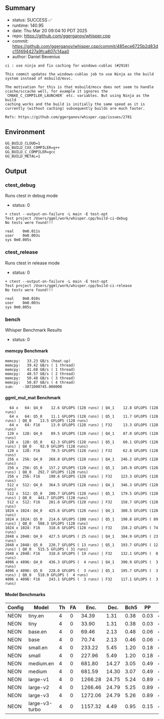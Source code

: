 ## Summary

- status:  SUCCESS ✅
- runtime: 140.95
- date:    Thu Mar 20 09:04:10 PDT 2025
- repo:    https://github.com/ggerganov/whisper.cpp
- commit:  https://github.com/ggerganov/whisper.cpp/commit/485ece6725b2d83dc15f494427a9fca807c14aa0
- author:  Daniel Bevenius
```
ci : use ninja and fix caching for windows-cublas (#2910)

This commit updates the windows-cublas job to use Ninja as the build
system instead of msbuild/msvc.

The motivation for this is that msbuild/mscv does not seem to handle
ccache/sccache well, for example it ignores the
`CMAKE_C_COMPILER_LAUNCHER` etc. variables. But using Ninja as the build
caching works and the build is initially the same speed as it is
currently (without caching) subsequently builds are much faster.

Refs: https://github.com/ggerganov/whisper.cpp/issues/2781
```

## Environment

```
GG_BUILD_CLOUD=1
GG_BUILD_CXX_COMPILER=g++
GG_BUILD_C_COMPILER=gcc
GG_BUILD_METAL=1
```

## Output

### ctest_debug

Runs ctest in debug mode
- status: 0
```
+ ctest --output-on-failure -L main -E test-opt
Test project /Users/ggml/work/whisper.cpp/build-ci-debug
No tests were found!!!

real	0m0.011s
user	0m0.003s
sys	0m0.005s
```
### ctest_release

Runs ctest in release mode
- status: 0
```
+ ctest --output-on-failure -L main -E test-opt
Test project /Users/ggml/work/whisper.cpp/build-ci-release
No tests were found!!!

real	0m0.010s
user	0m0.003s
sys	0m0.005s
```
### bench

Whisper Benchmark Results
- status: 0
#### memcpy Benchmark

```
memcpy:   33.23 GB/s (heat-up)
memcpy:   39.42 GB/s ( 1 thread)
memcpy:   41.68 GB/s ( 1 thread)
memcpy:   48.57 GB/s ( 2 thread)
memcpy:   50.48 GB/s ( 3 thread)
memcpy:   50.87 GB/s ( 4 thread)
sum:    -3072000745.000000
```

#### ggml_mul_mat Benchmark

```
  64 x   64: Q4_0    12.6 GFLOPS (128 runs) | Q4_1    12.8 GFLOPS (128 runs)
  64 x   64: Q5_0    11.1 GFLOPS (128 runs) | Q5_1    11.7 GFLOPS (128 runs) | Q8_0    13.5 GFLOPS (128 runs)
  64 x   64: F16     13.9 GFLOPS (128 runs) | F32     13.3 GFLOPS (128 runs)
 128 x  128: Q4_0    89.5 GFLOPS (128 runs) | Q4_1    87.0 GFLOPS (128 runs)
 128 x  128: Q5_0    62.3 GFLOPS (128 runs) | Q5_1    60.1 GFLOPS (128 runs) | Q8_0    92.9 GFLOPS (128 runs)
 128 x  128: F16     78.5 GFLOPS (128 runs) | F32     62.8 GFLOPS (128 runs)
 256 x  256: Q4_0   268.8 GFLOPS (128 runs) | Q4_1   246.2 GFLOPS (128 runs)
 256 x  256: Q5_0   157.2 GFLOPS (128 runs) | Q5_1   145.9 GFLOPS (128 runs) | Q8_0   292.7 GFLOPS (128 runs)
 256 x  256: F16    190.6 GFLOPS (128 runs) | F32    123.3 GFLOPS (128 runs)
 512 x  512: Q4_0   364.5 GFLOPS (128 runs) | Q4_1   346.3 GFLOPS (128 runs)
 512 x  512: Q5_0   200.7 GFLOPS (128 runs) | Q5_1   179.5 GFLOPS (128 runs) | Q8_0   441.7 GFLOPS (128 runs)
 512 x  512: F16    281.8 GFLOPS (128 runs) | F32    158.7 GFLOPS (128 runs)
1024 x 1024: Q4_0   425.6 GFLOPS (128 runs) | Q4_1   380.5 GFLOPS (128 runs)
1024 x 1024: Q5_0   214.6 GFLOPS (100 runs) | Q5_1   190.8 GFLOPS ( 89 runs) | Q8_0   508.3 GFLOPS (128 runs)
1024 x 1024: F16    318.6 GFLOPS (128 runs) | F32    158.2 GFLOPS ( 74 runs)
2048 x 2048: Q4_0   427.5 GFLOPS ( 25 runs) | Q4_1   384.9 GFLOPS ( 23 runs)
2048 x 2048: Q5_0   220.7 GFLOPS ( 13 runs) | Q5_1   193.7 GFLOPS ( 12 runs) | Q8_0   515.5 GFLOPS ( 31 runs)
2048 x 2048: F16    318.6 GFLOPS ( 19 runs) | F32    132.1 GFLOPS (  8 runs)
4096 x 4096: Q4_0   436.3 GFLOPS (  4 runs) | Q4_1   390.9 GFLOPS (  3 runs)
4096 x 4096: Q5_0   228.0 GFLOPS (  3 runs) | Q5_1   195.7 GFLOPS (  3 runs) | Q8_0   518.9 GFLOPS (  4 runs)
4096 x 4096: F16    243.1 GFLOPS (  3 runs) | F32    117.1 GFLOPS (  3 runs)
```

#### Model Benchmarks

|           Config |         Model |  Th |  FA |    Enc. |    Dec. |    Bch5 |      PP |  Commit |
|              --- |           --- | --- | --- |     --- |     --- |     --- |     --- |     --- |
|             NEON |       tiny.en |   4 |   0 |   34.39 |    1.31 |    0.38 |    0.03 | 485ece6 |
|             NEON |          tiny |   4 |   0 |   33.90 |    1.31 |    0.38 |    0.03 | 485ece6 |
|             NEON |       base.en |   4 |   0 |   69.46 |    2.13 |    0.48 |    0.06 | 485ece6 |
|             NEON |          base |   4 |   0 |   70.74 |    2.13 |    0.46 |    0.06 | 485ece6 |
|             NEON |      small.en |   4 |   0 |  233.22 |    5.45 |    1.20 |    0.18 | 485ece6 |
|             NEON |         small |   4 |   0 |  227.96 |    5.49 |    1.20 |    0.18 | 485ece6 |
|             NEON |     medium.en |   4 |   0 |  681.80 |   14.27 |    3.05 |    0.49 | 485ece6 |
|             NEON |        medium |   4 |   0 |  681.59 |   14.30 |    3.07 |    0.49 | 485ece6 |
|             NEON |      large-v1 |   4 |   0 | 1266.28 |   24.75 |    5.24 |    0.89 | 485ece6 |
|             NEON |      large-v2 |   4 |   0 | 1266.46 |   24.79 |    5.25 |    0.89 | 485ece6 |
|             NEON |      large-v3 |   4 |   0 | 1272.06 |   24.79 |    5.26 |    0.89 | 485ece6 |
|             NEON | large-v3-turbo |   4 |   0 | 1157.32 |    4.49 |    0.95 |    0.15 | 485ece6 |


